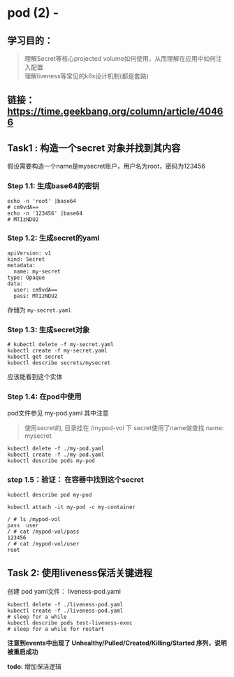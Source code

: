 # pod (2) - 

## 学习目的：
> 理解Secret等核心projected volume如何使用，从而理解在应用中如何注入配置   
> 理解liveness等常见的k8s设计机制(都是套路)

## 链接：https://time.geekbang.org/column/article/40466

## Task1 : 构造一个secret 对象并找到其内容

假设需要构造一个name是mysecret账户，用户名为root，密码为123456

### Step 1.1: 生成base64的密钥
```
echo -n 'root' |base64
# cm9vdA==
echo -n '123456' |base64
# MTIzNDU2
```

### Step 1.2: 生成secret的yaml
```
apiVersion: v1
kind: Secret
metadata:
  name: my-secret
type: Opaque
data:
  user: cm9vdA==
  pass: MTIzNDU2
```

存储为 `my-secret.yaml`

### Step 1.3: 生成secret对象
```
# kubectl delete -f my-secret.yaml
kubectl create -f my-secret.yaml
kubectl get secret
kubectl describe secrets/mysecret
```
应该能看到这个实体

### Step 1.4: 在pod中使用
pod文件参见 my-pod.yaml
其中注意
> 使用secret的, 目录挂在 /mypod-vol 下
> secret使用了name做查找 name: mysecret

```
kubectl delete -f ./my-pod.yaml
kubectl create -f ./my-pod.yaml
kubectl describe pods my-pod

```

### step 1.5：验证： 在容器中找到这个secret 
```
kubectl describe pod my-pod

kubectl attach -it my-pod -c my-container

/ # ls /mypod-vol
pass  user
/ # cat /mypod-vol/pass 
123456
/ # cat /mypod-vol/user 
root 
```

## Task 2: 使用liveness保活关键进程
创建 pod yaml文件： liveness-pod.yaml

```
kubectl delete -f ./liveness-pod.yaml
kubectl create -f ./liveness-pod.yaml
# sleep for a while
kubectl describe pods test-liveness-exec
# sleep for a while for restart
```

**注意到events中出现了 Unhealthy/Pulled/Created/Killing/Started 序列，说明被重启成功**

**todo:** 增加保活逻辑